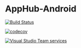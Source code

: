 # AppHub-Android
[![Build Status](https://www.bitrise.io/app/78891228f9c6e6dc.svg?token=KQ6kVAci490XBjulCcQuGQ&branch=master)](https://www.bitrise.io/app/78891228f9c6e6dc)

[![codecov](https://codecov.io/gh/Microsoft/AvalancheSDK-Android/branch/master/graph/badge.svg?token=YwMZRPnYK3)](https://codecov.io/gh/Microsoft/AvalancheSDK-Android)

[![Visual Studio Team services](https://img.shields.io/vso/build/xamarin-analytics/2d4352f2-4128-4369-9bf3-572207188f27/8.svg?maxAge=2592000)](https://xamarin-analytics.visualstudio.com/AvalancheSDK/_build?_a=completed&definitionId=8)
